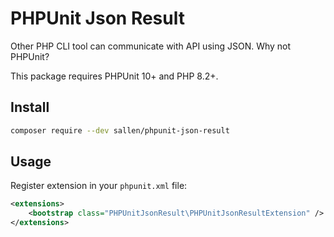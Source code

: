 # PHPUnit Json Result 

Other PHP CLI tool can communicate with API using JSON. Why not PHPUnit?

This package requires PHPUnit 10+ and PHP 8.2+.

## Install

```bash
composer require --dev sallen/phpunit-json-result
```

## Usage

Register extension in your `phpunit.xml` file:

```xml
<extensions>
    <bootstrap class="PHPUnitJsonResult\PHPUnitJsonResultExtension" />
</extensions>
```
